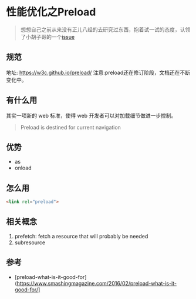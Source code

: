 # 性能优化之Preload
> 想想自己之前从来没有正儿八经的去研究过东西，抱着试一试的态度，认领了小胡子哥的一个[issue](https://github.com/barretlee/performance-column)

## 规范
地址: https://w3c.github.io/preload/
注意:preload还在修订阶段，文档还在不断变化中。

## 有什么用
其实一项新的 web 标准，使得 web 开发者可以对加载细节做进一步控制。
> Preload is destined for current navigation

## 优势
* as
* onload


## 怎么用
```html
<link rel="preload">
```

## 相关概念
1. prefetch: fetch a resource that will probably be needed
2. subresource



## 参考
* [preload-what-is-it-good-for](https://www.smashingmagazine.com/2016/02/preload-what-is-it-good-for/]
